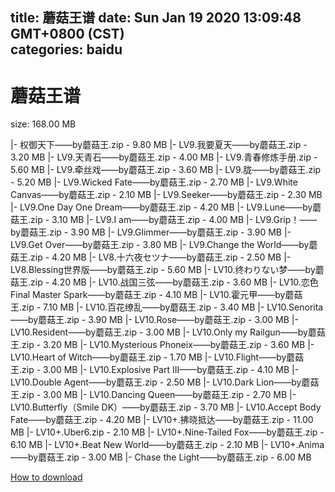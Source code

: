 
title: 蘑菇王谱
date: Sun Jan 19 2020 13:09:48 GMT+0800 (CST)    
categories: baidu
---

# 蘑菇王谱
size: 168.00 MB
 
 
|- 权御天下——by蘑菇王.zip - 9.80 MB
|- LV9.我要夏天——by蘑菇王.zip - 3.20 MB
|- LV9.天青石——by蘑菇王.zip - 4.00 MB
|- LV9.青春修炼手册.zip - 5.60 MB
|- LV9.牵丝戏——by蘑菇王.zip - 3.60 MB
|- LV9.胧——by蘑菇王.zip - 5.20 MB
|- LV9.Wicked Fate——by蘑菇王.zip - 2.70 MB
|- LV9.White Canvas——by蘑菇王.zip - 2.10 MB
|- LV9.Seeker——by蘑菇王.zip - 2.30 MB
|- LV9.One Day One Dream——by蘑菇王.zip - 4.20 MB
|- LV9.Lune——by蘑菇王.zip - 3.10 MB
|- LV9.I am——by蘑菇王.zip - 4.00 MB
|- LV9.Grip！——by蘑菇王.zip - 3.90 MB
|- LV9.Glimmer——by蘑菇王.zip - 3.90 MB
|- LV9.Get Over——by蘑菇王.zip - 3.80 MB
|- LV9.Change the World——by蘑菇王.zip - 4.20 MB
|- LV8.十六夜セツナ——by蘑菇王.zip - 2.50 MB
|- LV8.Blessing世界版——by蘑菇王.zip - 5.60 MB
|- LV10.终わりない梦——by蘑菇王.zip - 4.20 MB
|- LV10.战国三弦——by蘑菇王.zip - 3.60 MB
|- LV10.恋色Final Master Spark——by蘑菇王.zip - 4.10 MB
|- LV10.霍元甲——by蘑菇王.zip - 7.10 MB
|- LV10.百花缭乱——by蘑菇王.zip - 3.40 MB
|- LV10.Senorita——by蘑菇王.zip - 3.90 MB
|- LV10.Rose——by蘑菇王.zip - 3.00 MB
|- LV10.Resident——by蘑菇王.zip - 3.00 MB
|- LV10.Only my Railgun——by蘑菇王.zip - 3.20 MB
|- LV10.Mysterious Phoneix——by蘑菇王.zip - 3.60 MB
|- LV10.Heart of Witch——by蘑菇王.zip - 1.70 MB
|- LV10.Flight——by蘑菇王.zip - 3.00 MB
|- LV10.Explosive Part III——by蘑菇王.zip - 4.10 MB
|- LV10.Double Agent——by蘑菇王.zip - 2.50 MB
|- LV10.Dark Lion——by蘑菇王.zip - 3.00 MB
|- LV10.Dancing Queen——by蘑菇王.zip - 2.70 MB
|- LV10.Butterfly（Smile DK）——by蘑菇王.zip - 3.70 MB
|- LV10.Accept Body Fate——by蘑菇王.zip - 4.20 MB
|- LV10+.拂晓抵达——by蘑菇王.zip - 11.00 MB
|- LV10+.Uber6.zip - 2.10 MB
|- LV10+.Nine-Tailed Fox——by蘑菇王.zip - 6.10 MB
|- LV10+.Beat New World——by蘑菇王.zip - 2.10 MB
|- LV10+.Anima——by蘑菇王.zip - 3.00 MB
|- Chase the Light——by蘑菇王.zip - 6.00 MB

[How to download](https://bpcam.bemobtrk.com/go/2ceec3aa-1ca2-46d6-b9ff-aaa5c184517c?jno=649)